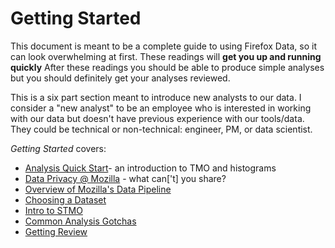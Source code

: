 # Getting Started

This document is meant to be a complete guide to using Firefox Data,
so it can look overwhelming at first.
These readings will **get you up and running quickly**
After these readings you should be able to produce simple analyses
but you should definitely get your analyses reviewed.

This is a six part section meant to introduce new analysts to our data.
I consider a "new analyst" to be an employee
who is interested in working with our data
but doesn't have previous experience with our tools/data.
They could be technical or non-technical: engineer, PM, or data scientist.

_Getting Started_ covers:

* [Analysis Quick Start](analysis_intro.adoc)- an introduction to TMO and histograms
* [Data Privacy @ Mozilla](/concepts/data_privacy.md) - what can['t] you share?
* [Overview of Mozilla's Data Pipeline](/concepts/data_pipeline.md)
* [Choosing a Dataset](/concepts/choosing_a_dataset.md)
* [Intro to STMO](/tools/stmo.md)
* [Common Analysis Gotchas](/concepts/analysis_gotchas.md)
* [Getting Review](/concepts/review.md)
